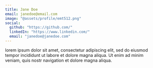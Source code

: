 ```yaml
---
title: Jane Doe
email: janedoe@email.com
image: "@assets/profile/emt512.png"
social:
  github: "https://github.com/"
  linkedIn: "https://www.linkedin.com/"
  email: "janedoe@janedoe.com"
---
```


lorem ipsum dolor sit amet, consectetur adipiscing elit, sed do eiusmod tempor incididunt ut labore et dolore magna aliqua. Ut enim ad minim veniam, quis nostr navigation et dolore magna aliqua.
